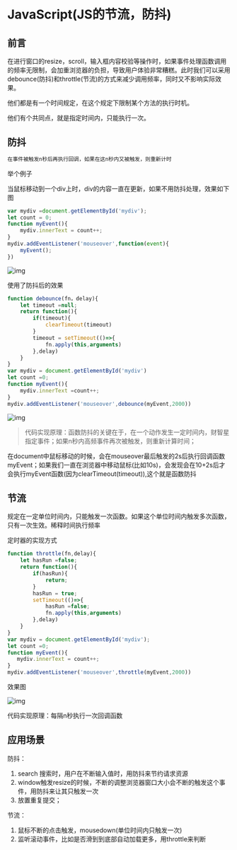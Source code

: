 # JavaScript(JS的节流，防抖)

## 前言

在进行窗口的resize，scroll，输入框内容校验等操作时，如果事件处理函数调用的频率无限制，会加重浏览器的负担，导致用户体验非常糟糕。此时我们可以采用debounce(防抖)和throttle(节流)的方式来减少调用频率，同时又不影响实际效果。

他们都是有一个时间规定，在这个规定下限制某个方法的执行时机。

他们有个共同点，就是指定时间内，只能执行一次。

## 防抖

```javascript
在事件被触发n秒后再执行回调，如果在这n秒内又被触发，则重新计时
```

举个例子

当鼠标移动到一个div上时，div的内容一直在更新，如果不用防抖处理，效果如下图

```javascript
var mydiv =document.getElementById('mydiv');
let count = 0;
function myEvent(){
    mydiv.innerText = count++;
}
mydiv.addEventListener('mouseover',function(event){
    myEvent();
})
```

![img](https://user-gold-cdn.xitu.io/2020/3/3/1709ebe109bc00dd?imageslim)

使用了防抖后的效果

```javascript
function debounce(fn，delay){
    let timeout =null;
    return function(){
        if(timeout){
            clearTimeout(timeout)
        }
        timeout = setTimeout(()=>{
            fn.apply(this,arguments)
        },delay)
    }
}
var mydiv = document.getElementById('mydiv')
let count =0;
function myEvent(){
    mydiv.innerText =count++;
}
mydiv.addEventListener('mouseover',debounce(myEvent,2000))
```

![img](https://user-gold-cdn.xitu.io/2020/3/3/1709ec48bfa90688?imageslim)

> 代码实现原理：函数防抖的关键在于，在一个动作发生一定时间内，财智星指定事件；如果n秒内高频事件再次被触发，则重新计算时间；

在document中鼠标移动的时候，会在mouseover最后触发的2s后执行回调函数myEvent；如果我们一直在浏览器中移动鼠标(比如10s)，会发现会在10+2s后才会执行myEvent函数(因为clearTimeout(timeout)),这个就是函数防抖

## 节流

规定在一定单位时间内，只能触发一次函数。如果这个单位时间内触发多次函数，只有一次生效。稀释时间执行频率

定时器的实现方式

```javascript
function throttle(fn,delay){
    let hasRun =false;
    return function(){
        if(hasRun){
            return;
        }
        hasRun = true;
        setTimeout(()=>{
            hasRun =false;
            fn.apply(this,arguments)
        },delay)
    }
}
var mydiv = document.getElementById('mydiv');
let count =0;
function myEvent(){
   mydiv.innerText = count++;
}
mydiv.addEventListener('mouseover',throttle(myEvent,2000))
```

效果图

![img](https://user-gold-cdn.xitu.io/2020/3/3/1709fc48220bf21d?imageslim)

代码实现原理：每隔n秒执行一次回调函数

## 应用场景

防抖：

1. search 搜索时，用户在不断输入值时，用防抖来节约请求资源
2. window触发resize的时候，不断的调整浏览器窗口大小会不断的触发这个事件，用防抖来让其只触发一次
3. 放置重复提交；

节流：

1. 鼠标不断的点击触发，mousedown(单位时间内只触发一次)
2. 监听滚动事件，比如是否滑到到底部自动加载更多，用throttle来判断




